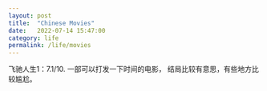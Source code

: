 ```yaml
---
layout: post
title:  "Chinese Movies"
date:   2022-07-14 15:47:00
category: life
permalink: /life/movies
---
```

飞驰人生1：7.1/10. 一部可以打发一下时间的电影， 结局比较有意思，有些地方比较尴尬。 